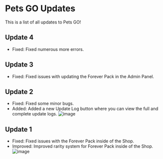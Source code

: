 # Pets GO Updates
This is a list of all updates to Pets GO!

## Update 4
- Fixed: Fixed numerous more errors.

## Update 3
- Fixed: Fixed issues with updating the Forever Pack in the Admin Panel.

## Update 2
- Fixed: Fixed some minor bugs.
- Added: Added a new Update Log button where you can view the full and complete update logs.
![image](https://github.com/user-attachments/assets/7a5881cd-fb2b-4f3d-bacd-1c7ad9a3ec41)


## Update 1
- Fixed: Fixed issues with the Forever Pack inside of the Shop.
- Improved: Improved rarity system for Forever Pack inside of the Shop.
![image](https://github.com/user-attachments/assets/aec73179-2f9d-4375-a40c-e288cdd4036c)
